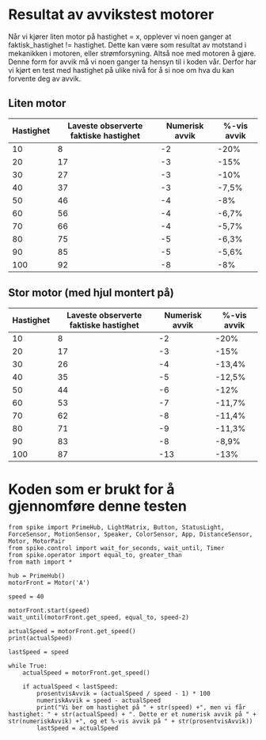 # Resultat av avvikstest motorer
Når vi kjører liten motor på hastighet = x, opplever vi noen ganger at faktisk_hastighet != hastighet. Dette kan være som resultat av motstand i mekanikken i motoren, eller strømforsyning. Altså noe med motoren å gjøre. Denne form for avvik må vi noen ganger ta hensyn til i koden vår. Derfor har vi kjørt en test med hastighet på ulike nivå for å si noe om hva du kan forvente deg av avvik.

## Liten motor
| Hastighet | Laveste observerte faktiske hastighet | Numerisk avvik    | %-vis avvik   |
| ---       | ---                                   | ---               | ---           |
| 10        | 8                                     | -2                | -20%          |
| 20        | 17                                    | -3                | -15%          |
| 30        | 27                                    | -3                | -10%          |
| 40        | 37                                    | -3                | -7,5%         |
| 50        | 46                                    | -4                | -8%           |
| 60        | 56                                    | -4                | -6,7%         |
| 70        | 66                                    | -4                | -5,7%         |
| 80        | 75                                    | -5                | -6,3%        |
| 90        | 85                                    | -5                | -5,6%         |
| 100       | 92                                    | -8                | -8%           |

## Stor motor (med hjul montert på)
| Hastighet | Laveste observerte faktiske hastighet | Numerisk avvik    | %-vis avvik   |
| ---       | ---                                   | ---               | ---           |
| 10        | 8                                     | -2                | -20%          |
| 20        | 17                                    | -3                | -15%          |
| 30        | 26                                    | -4                | -13,4%          |
| 40        | 35                                    | -5                | -12,5%         |
| 50        | 44                                    | -6                | -12%           |
| 60        | 53                                    | -7                | -11,7%        |
| 70        | 62                                    | -8                | -11,4%        |
| 80        | 71                                    | -9                | -11,3%        |
| 90        | 83                                    | -8                | -8,9%         |
| 100       | 87                                    | -13               | -13%          |

# Koden som er brukt for å gjennomføre denne testen
```
from spike import PrimeHub, LightMatrix, Button, StatusLight, ForceSensor, MotionSensor, Speaker, ColorSensor, App, DistanceSensor, Motor, MotorPair
from spike.control import wait_for_seconds, wait_until, Timer
from spike.operator import equal_to, greater_than
from math import *

hub = PrimeHub()
motorFront = Motor('A')

speed = 40

motorFront.start(speed)
wait_until(motorFront.get_speed, equal_to, speed-2)

actualSpeed = motorFront.get_speed()
print(actualSpeed)

lastSpeed = speed

while True:
    actualSpeed = motorFront.get_speed()

    if actualSpeed < lastSpeed:
        prosentvisAvvik = (actualSpeed / speed - 1) * 100
        numeriskAvvik = speed - actualSpeed
        print("Vi ber om hastighet på " + str(speed) +", men vi får hastighet: " + str(actualSpeed) + ". Dette er et numerisk avvik på " + str(numeriskAvvik) +", og et %-vis avvik på " + str(prosentvisAvvik))
        lastSpeed = actualSpeed
```